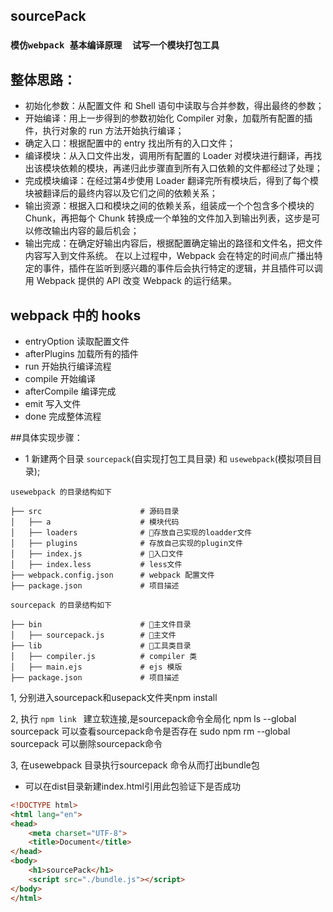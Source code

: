 ## sourcePack
### `模仿webpack 基本编译原理  试写一个模块打包工具 `

## 整体思路：
* 初始化参数：从配置文件 和 Shell 语句中读取与合并参数，得出最终的参数； 
* 开始编译：用上一步得到的参数初始化 Compiler 对象，加载所有配置的插件，执行对象的 run 方法开始执行编译；
* 确定入口：根据配置中的 entry 找出所有的入口文件；
* 编译模块：从入口文件出发，调用所有配置的 Loader 对模块进行翻译，再找出该模块依赖的模块，再递归此步骤直到所有入口依赖的文件都经过了处理；
* 完成模块编译：在经过第4步使用 Loader 翻译完所有模块后，得到了每个模块被翻译后的最终内容以及它们之间的依赖关系；
* 输出资源：根据入口和模块之间的依赖关系，组装成一个个包含多个模块的 Chunk，再把每个 Chunk 转换成一个单独的文件加入到输出列表，这步是可以修改输出内容的最后机会；
* 输出完成：在确定好输出内容后，根据配置确定输出的路径和文件名，把文件内容写入到文件系统。
在以上过程中，Webpack 会在特定的时间点广播出特定的事件，插件在监听到感兴趣的事件后会执行特定的逻辑，并且插件可以调用 Webpack 提供的 API 改变 Webpack 的运行结果。

## webpack 中的 hooks
* entryOption 读取配置文件
* afterPlugins 加载所有的插件
* run 开始执行编译流程
* compile 开始编译
* afterCompile 编译完成
* emit 写入文件
* done 完成整体流程

##具体实现步骤：
* 1  新建两个目录 `sourcepack`(自实现打包工具目录) 和 `usewebpack`(模拟项目目录);

`usewebpack 的目录结构如下`

```
├── src                      # 源码目录
│   ├── a                    # 模块代码
│   ├── loaders              # 存放自己实现的loadder文件
│   ├── plugins              # 存放自己实现的plugin文件
│   ├── index.js             # 入口文件
│   ├── index.less           # less文件
├── webpack.config.json      # webpack 配置文件
├── package.json             # 项目描述
```

`sourcepack 的目录结构如下`

```
├── bin                      # 主文件目录
│   ├── sourcepack.js        # 主文件
├── lib                      # 工具类目录
│   ├── compiler.js          # compiler 类
│   ├── main.ejs             # ejs 模版
├── package.json             # 项目描述
```

1, 分别进入sourcepack和usepack文件夹npm install

2, 执行 `npm link ` 建立软连接,是sourcepack命令全局化
npm ls --global sourcepack  可以查看sourcepack命令是否存在
sudo npm rm --global sourcepack 可以删除sourcepack命令

3, 在usewebpack 目录执行sourcepack 命令从而打出bundle包

* 可以在dist目录新建index.html引用此包验证下是否成功
```html
<!DOCTYPE html>
<html lang="en">
<head>
	<meta charset="UTF-8">
	<title>Document</title>
</head>
<body>
	<h1>sourcePack</h1>
	<script src="./bundle.js"></script>
</body>
</html>

```
